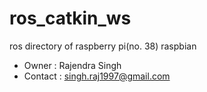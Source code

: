 # ros_catkin_ws
ros directory of raspberry pi(no. 38) raspbian
* Owner : Rajendra Singh
* Contact : singh.raj1997@gmail.com
